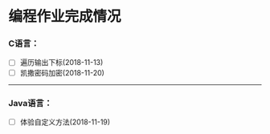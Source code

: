 # 编程作业完成情况

### C语言：
 - [ ] 遍历输出下标(2018-11-13)
 - [ ] 凯撒密码加密(2018-11-20)

------

### Java语言：
 - [ ] 体验自定义方法(2018-11-19)
 